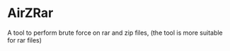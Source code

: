 # AirZRar
A tool to perform brute force on rar and zip files, (the tool is more suitable for rar files)

